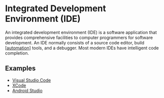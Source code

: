 # Integrated Development Environment (IDE)

An integrated development environment (IDE) is a software application that provides comprehensive facilities to computer programmers for software development. An IDE normally consists of a source code editor, build [[automation]] tools, and a debugger. Most modern IDEs have intelligent code completion.

## Examples

- [Visual Studio Code](https://code.visualstudio.com/)
- [XCode](https://developer.apple.com/xcode/)
- [Android Studio](https://developer.android.com/studio/intro)

[//begin]: # "Autogenerated link references for markdown compatibility"
[automation]: ../organization-operations/automation "Automation"
[//end]: # "Autogenerated link references"
